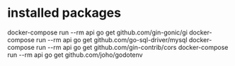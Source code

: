 # installed packages

docker-compose run --rm api go get github.com/gin-gonic/gi
docker-compose run --rm api go get github.com/go-sql-driver/mysql
docker-compose run --rm api go get github.com/gin-contrib/cors
docker-compose run --rm api go get github.com/joho/godotenv
